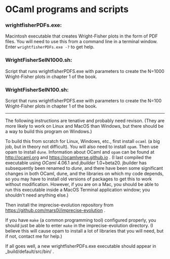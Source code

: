 OCaml programs and scripts
===

### wrightfisherPDFs.exe: 

Macintosh executable that creates Wright-Fisher plots in the form of PDF
files.  You will need to use this from a command line in a terminal
window.  Enter `wrightfisherPDFs.exe -?` to get help.

### WrightFisherSelN1000.sh:

Script that runs wrightfisherPDFS.exe with parameters to create the
N=1000 Wright-Fisher plots in chapter 1 of the book.

### WrightFisherSelN100.sh:

Script that runs wrightfisherPDFS.exe with parameters to create the
N=100 Wright-Fisher plots in chapter 1 of the book.

---

The following instructions are tenative and probably need revison.
(They are more likely to work on Linux and MacOS than Windows, but
there should be a way to build this program on Windows.)

To build this from scratch for Linux, Windows, etc., first install
`ocaml` (a big job, but in theory not difficult). You will also need to
install `opam`.   Then use opam to install `dune`.  Information about
OCaml and `opam` can be found at http://ocaml.org and
https://ocamlverse.github.io .  (I last compiled the executable using *OCaml* 4.06.1
and *jbuilder* 1.0+beta20.  jbuilder has subsequently been renamed to *dune*, and there
have been some significant changes in both OCaml, dune, and the libraries on which
my code depends, so you may have to install old versions of packages to get this to
work without modification.  However, if you are on a Mac, you should be able to run
this executable inside a MacOS Terminal application window; you shouldn't need anything
else.)

Then install the imprecise-evolution repository from
https://github.com/mars0i/imprecise-evolution .

If you have `make` (a common programming tool) configured properly, you
should just be able to enter `make` in the imprecise-evolution
directory.  (I believe this will cause opam to install a lot of
libraries that you will need, but if not, contact me for help.)

If all goes well, a new wrightfisherPDFs.exe executable should appear in
_build/default/src/bin/ .
